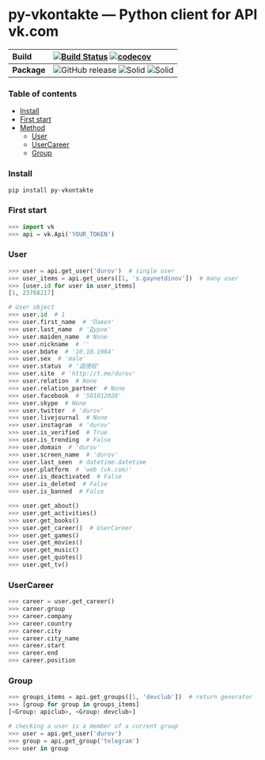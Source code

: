 # py-vkontakte — Python client for API vk.com

**Build** | [![Build Status](https://travis-ci.org/sgaynetdinov/py-vkontakte.svg?branch=master)](https://travis-ci.org/sgaynetdinov/py-vkontakte) [![codecov](https://codecov.io/gh/sgaynetdinov/py-vkontakte/branch/master/graph/badge.svg)](https://codecov.io/gh/sgaynetdinov/py-vkontakte)
:---   | :---  
**Package** | ![GitHub release](https://img.shields.io/github/release/sgaynetdinov/py-vkontakte.svg) ![Solid](https://img.shields.io/pypi/pyversions/py-vkontakte.svg) ![Solid](https://img.shields.io/pypi/wheel/py-vkontakte.svg)


### Table of contents

- [Install](#install)
- [First start](#first-start)
- [Method](#method)
  - [User](#user)
  - [UserCareer](#usercareer)
  - [Group](#group)



### Install

```sh
pip install py-vkontakte
```

### First start

```python
>>> import vk
>>> api = vk.Api('YOUR_TOKEN')
```

### User
```python
>>> user = api.get_user('durov')  # single user
>>> user_items = api.get_users([1, 's.gaynetdinov'])  # many user
>>> [user.id for user in user_items]
[1, 23768217]
```

```python
# User object
>>> user.id  # 1
>>> user.first_name  # 'Павел'
>>> user.last_name  # 'Дуров'
>>> user.maiden_name  # None
>>> user.nickname  # ''
>>> user.bdate  # '10.10.1984'
>>> user.sex  # 'male'
>>> user.status  # '道德經'
>>> user.site  # 'http://t.me/durov'
>>> user.relation  # None
>>> user.relation_partner  # None
>>> user.facebook  # '501012028'
>>> user.skype  # None
>>> user.twitter  # 'durov'
>>> user.livejournal  # None
>>> user.instagram  # 'durov'
>>> user.is_verified  # True
>>> user.is_trending  # False
>>> user.domain  # 'durov'
>>> user.screen_name  # 'durov'
>>> user.last_seen  # datetime.datetime
>>> user.platform  # 'web (vk.com)'
>>> user.is_deactivated  # False
>>> user.is_deleted  # False
>>> user.is_banned  # False

>>> user.get_about()
>>> user.get_activities()
>>> user.get_books()
>>> user.get_career()  # UserCareer
>>> user.get_games()
>>> user.get_movies()
>>> user.get_music()
>>> user.get_quotes()
>>> user.get_tv()
```


### UserCareer
```python
>>> career = user.get_career()
>>> career.group
>>> career.company
>>> career.country
>>> career.city
>>> career.city_name
>>> career.start
>>> career.end
>>> career.position
```


### Group

```python
>>> groups_items = api.get_groups([1, 'devclub'])  # return generator
>>> [group for group in groups_items]
[<Group: apiclub>, <Group: devclub>]
```

```python
# checking a user is a member of a current group
>>> user = api.get_user('durov')
>>> group = api.get_group('telegram')
>>> user in group
```

